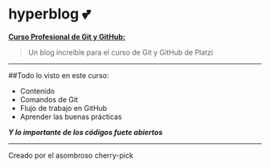 # hyperblog 💕
[**Curso Profesional de Git y GitHub:**](http://platzi.com "**Curso Profesional de Git y GitHub:**")
> Un blog increíble para el curso de Git y GitHub de Platzi


------------

##Todo lo visto en este curso:
- Contenido
- Comandos de Git
- Flujo de trabajo en GitHub
- Aprender las buenas prácticas 

***Y lo importante de los códigos fuete abiertos***

------------

Creado por el asombroso cherry-pick